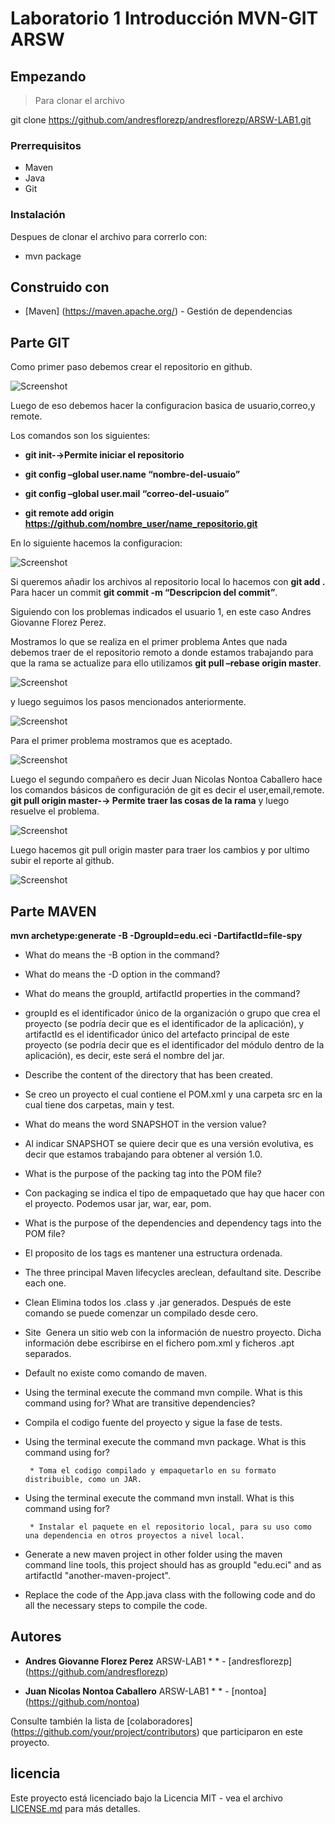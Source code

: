 # Laboratorio 1 Introducción MVN-GIT ARSW


## Empezando

>Para clonar el archivo 

git clone https://github.com/andresflorezp/andresflorezp/ARSW-LAB1.git
>
### Prerrequisitos
* Maven
* Java
* Git


### Instalación

Despues de clonar el archivo para correrlo con:

* mvn package

## Construido con

* [Maven] (https://maven.apache.org/) - Gestión de dependencias

## Parte GIT

Como primer paso debemos crear el repositorio en github.

![Screenshot](screenshot.png)

Luego de eso debemos hacer la configuracion basica de usuario,correo,y remote.

Los comandos son los siguientes:

* **git init-→Permite iniciar el repositorio**

* **git config –global user.name “nombre-del-usuaio”**

* **git config –global user.mail “correo-del-usuaio”**

* **git remote add origin https://github.com/nombre_user/name_repositorio.git**

En lo siguiente hacemos la configuracion:

![Screenshot](screenshot.png)

Si queremos añadir los archivos al repositorio local lo hacemos con **git add .** Para hacer un commit **git commit -m “Descripcion del commit”**.

Siguiendo con los problemas indicados el usuario 1, en este caso Andres Giovanne Florez Perez.

Mostramos lo que se realiza en el primer problema Antes que nada debemos traer de el repositorio remoto a donde estamos trabajando para que la rama se actualize para ello utilizamos **git pull –rebase origin master**.

![Screenshot](screenshot.png)

y luego seguimos los pasos mencionados anteriormente.

![Screenshot](screenshot.png)

Para el primer problema mostramos que es aceptado.

![Screenshot](screenshot.png)

Luego el segundo compañero es decir Juan Nicolas Nontoa Caballero hace los comandos básicos de configuración de git es decir el user,email,remote. **git pull origin master-→ Permite traer las cosas de la rama** y luego resuelve el problema.


![Screenshot](screenshot.png)

Luego hacemos git pull origin master para traer los cambios y por ultimo subir el reporte al github.

![Screenshot](screenshot.png)

## Parte MAVEN

**mvn archetype:generate -B -DgroupId=edu.eci -DartifactId=file-spy**

* What do means the -B option in the command?
       
* What do means the -D option in the command?

* What do means the groupId, artifactId properties in the command?

 * groupId es el identificador único de la organización o grupo que crea el proyecto (se podría decir que es el identificador de la aplicación), y artifactId es el identificador único del artefacto principal de este proyecto (se podría decir que es el identificador del módulo
dentro de la aplicación), es decir, este será el nombre del jar.

* Describe the content of the directory that has been created.

 * Se creo un proyecto el cual contiene el POM.xml y una carpeta src en la cual tiene dos carpetas, main y test.

* What do means the word SNAPSHOT in the version value?

 * Al indicar SNAPSHOT se quiere decir que es una versión evolutiva, es decir que estamos trabajando para obtener al versión 1.0.

* What is the purpose of the packing tag into the POM file?

 * Con packaging se indica el tipo de empaquetado que hay que hacer con el proyecto. Podemos usar jar, war, ear, pom.

* What is the purpose of the dependencies and dependency tags into the POM file?

 * El proposito de los tags es mantener una estructura ordenada.

* The three principal Maven lifecycles areclean, defaultand site. Describe each one.

 * Clean Elimina todos los .class y .jar generados. Después de este comando se puede comenzar un compilado desde cero.
 
 * Site  Genera un sitio web con la información de nuestro proyecto. Dicha información debe escribirse en el fichero pom.xml y ficheros .apt separados.
 
 * Default no existe como comando de maven.

* Using the terminal execute the command mvn compile. What is this command using for? What are transitive dependencies?

 * Compila el codigo fuente del proyecto y sigue la fase de tests.

* Using the terminal execute the command mvn package. What is this command using for?

       * Toma el codigo compilado y empaquetarlo en su formato distribuible, como un JAR.

* Using the terminal execute the command mvn install. What is this command using for?

       * Instalar el paquete en el repositorio local, para su uso como una dependencia en otros proyectos a nivel local.

* Generate a new maven project in other folder using the maven command line tools, this project should has as groupId "edu.eci" and as artifactId "another-maven-project". 

* Replace the code of the App.java class with the following code and do all the necessary steps to compile the code.

## Autores

* **Andres Giovanne Florez Perez**  ARSW-LAB1 * * - [andresflorezp] (https://github.com/andresflorezp)

* **Juan Nicolas Nontoa Caballero**  ARSW-LAB1 * * - [nontoa] (https://github.com/nontoa)

Consulte también la lista de [colaboradores] (https://github.com/your/project/contributors) que participaron en este proyecto.

## licencia

Este proyecto está licenciado bajo la Licencia MIT - vea el archivo [LICENSE.md](LICENSE.md) para más detalles.

